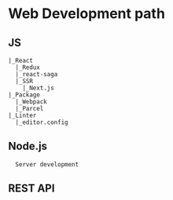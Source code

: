 # Web Development path

## JS

```
|_React
  |_Redux
  |_react-saga
  |_SSR
    |_Next.js
|_Package
  |_Webpack
  |_Parcel
|_Linter
  |_editor.config

```

## Node.js

```
  Server development
```

## REST API
